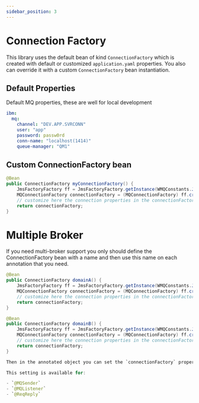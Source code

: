 ```yaml
---
sidebar_position: 3
---
```


# Connection Factory

This library uses the default bean of kind `ConnectionFactory` which is created with default or customized `application.yaml` properties. You also can override it with a custom `ConnectionFactory` bean instantiation.

## Default Properties

Default MQ properties, these are well for local development

```yaml
ibm:
  mq:
    channel: "DEV.APP.SVRCONN"
    user: "app"
    password: passw0rd
    conn-name: "localhost(1414)"
    queue-manager: "QM1"
```

## Custom ConnectionFactory bean

```java
@Bean
public ConnectionFactory myConnectionFactory() {
    JmsFactoryFactory ff = JmsFactoryFactory.getInstance(WMQConstants.JAKARTA_WMQ_PROVIDER);
    MQConnectionFactory connectionFactory = (MQConnectionFactory) ff.createConnectionFactory();
    // customize here the connection properties in the connectionFactory object
    return connectionFactory;
}
```

# Multiple Broker

If you need multi-broker support you only should define the ConnectionFactory bean with a name
and then use this name on each annotation that you need.

```java
@Bean
public ConnectionFactory domainA() {
    JmsFactoryFactory ff = JmsFactoryFactory.getInstance(WMQConstants.JAKARTA_WMQ_PROVIDER);
    MQConnectionFactory connectionFactory = (MQConnectionFactory) ff.createConnectionFactory();
    // customize here the connection properties in the connectionFactory object
    return connectionFactory;
}
```

```java
@Bean
public ConnectionFactory domainB() {
    JmsFactoryFactory ff = JmsFactoryFactory.getInstance(WMQConstants.JAKARTA_WMQ_PROVIDER);
    MQConnectionFactory connectionFactory = (MQConnectionFactory) ff.createConnectionFactory();
    // customize here the connection properties in the connectionFactory object
    return connectionFactory;
}

Then in the annotated object you can set the `connectionFactory` property with one of the names `domainA` or `domainB`

This setting is available for:

- `@MQSender`
- `@MQListener`
- `@ReqReply`